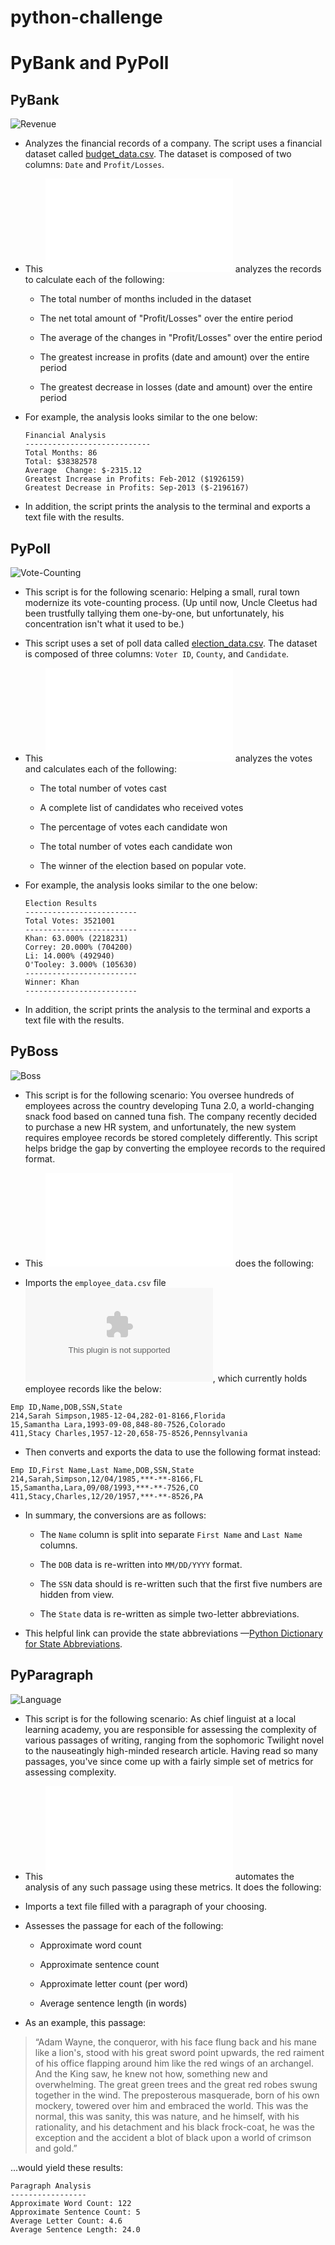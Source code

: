 # python-challenge
# PyBank and PyPoll

## PyBank

![Revenue](Images/revenue-per-lead.png)

* Analyzes the financial records of a company. The script uses a financial dataset called [budget_data.csv](PyBank/budget_data.csv). The dataset is composed of two columns: `Date` and `Profit/Losses`.

* This ![python script](PyBank/main.py) analyzes the records to calculate each of the following:

  * The total number of months included in the dataset

  * The net total amount of "Profit/Losses" over the entire period

  * The average of the changes in "Profit/Losses" over the entire period

  * The greatest increase in profits (date and amount) over the entire period

  * The greatest decrease in losses (date and amount) over the entire period

* For example, the analysis looks similar to the one below:

  ```text
  Financial Analysis
  ----------------------------
  Total Months: 86
  Total: $38382578
  Average  Change: $-2315.12
  Greatest Increase in Profits: Feb-2012 ($1926159)
  Greatest Decrease in Profits: Sep-2013 ($-2196167)
  ```

* In addition, the script prints the analysis to the terminal and exports a text file with the results.

## PyPoll

![Vote-Counting](Images/Vote_counting.png)

* This script is for the following scenario: Helping a small, rural town modernize its vote-counting process. (Up until now, Uncle Cleetus had been trustfully tallying them one-by-one, but unfortunately, his concentration isn't what it used to be.)

* This script uses a set of poll data called [election_data.csv](PyPoll/Resources/election_data.csv). The dataset is composed of three columns: `Voter ID`, `County`, and `Candidate`. 

* This ![python script](PyPoll/main.py) analyzes the votes and calculates each of the following:

  * The total number of votes cast

  * A complete list of candidates who received votes

  * The percentage of votes each candidate won

  * The total number of votes each candidate won

  * The winner of the election based on popular vote.

* For example, the analysis looks similar to the one below:

  ```text
  Election Results
  -------------------------
  Total Votes: 3521001
  -------------------------
  Khan: 63.000% (2218231)
  Correy: 20.000% (704200)
  Li: 14.000% (492940)
  O'Tooley: 3.000% (105630)
  -------------------------
  Winner: Khan
  -------------------------
  ```

* In addition, the script prints the analysis to the terminal and exports a text file with the results.

## PyBoss

![Boss](Images/boss.jpg)

* This script is for the following scenario: You oversee hundreds of employees across the country developing Tuna 2.0, a world-changing snack food based on canned tuna fish. The company recently decided to purchase a new HR system, and unfortunately, the new system requires employee records be stored completely differently. This script helps bridge the gap by converting the employee records to the required format. 

* This ![python script](PyBoss/main.py) does the following:

* Imports the `employee_data.csv` file ![here](PyBoss/employee_data.csv), which currently holds employee records like the below:

```csv
Emp ID,Name,DOB,SSN,State
214,Sarah Simpson,1985-12-04,282-01-8166,Florida
15,Samantha Lara,1993-09-08,848-80-7526,Colorado
411,Stacy Charles,1957-12-20,658-75-8526,Pennsylvania
```

* Then converts and exports the data to use the following format instead:

```csv
Emp ID,First Name,Last Name,DOB,SSN,State
214,Sarah,Simpson,12/04/1985,***-**-8166,FL
15,Samantha,Lara,09/08/1993,***-**-7526,CO
411,Stacy,Charles,12/20/1957,***-**-8526,PA
```

* In summary, the conversions are as follows:

  * The `Name` column is split into separate `First Name` and `Last Name` columns.

  * The `DOB` data is re-written into `MM/DD/YYYY` format.

  * The `SSN` data should is re-written such that the first five numbers are hidden from view.

  * The `State` data is re-written as simple two-letter abbreviations.

* This helpful link can provide the state abbreviations —[Python Dictionary for State Abbreviations](https://gist.github.com/afhaque/29f0f4f37463c447770517a6c17d08f5).


## PyParagraph

![Language](Images/language.png)

* This script is for the following scenario: As chief linguist at a local learning academy, you are responsible for assessing the complexity of various passages of writing, ranging from the sophomoric Twilight novel to the nauseatingly high-minded research article. Having read so many passages, you've since come up with a fairly simple set of metrics for assessing complexity.

* This ![python script](PyBoss/main.py) automates the analysis of any such passage using these metrics. It does the following:

* Imports a text file filled with a paragraph of your choosing.

* Assesses the passage for each of the following:

  * Approximate word count

  * Approximate sentence count

  * Approximate letter count (per word)

  * Average sentence length (in words)

* As an example, this passage:

> “Adam Wayne, the conqueror, with his face flung back and his mane like a lion's, stood with his great sword point upwards, the red raiment of his office flapping around him like the red wings of an archangel. And the King saw, he knew not how, something new and overwhelming. The great green trees and the great red robes swung together in the wind. The preposterous masquerade, born of his own mockery, towered over him and embraced the world. This was the normal, this was sanity, this was nature, and he himself, with his rationality, and his detachment and his black frock-coat, he was the exception and the accident a blot of black upon a world of crimson and gold.”

...would yield these results:

```output
Paragraph Analysis
-----------------
Approximate Word Count: 122
Approximate Sentence Count: 5
Average Letter Count: 4.6
Average Sentence Length: 24.0
```
